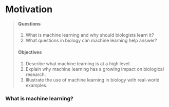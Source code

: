 # Motivation

> #### Questions
> 
> 1.   What is machine learning and why should biologists learn it?
> 2.   What questions in biology can machine learning help answer?
> 
> #### Objectives
> 
> 1.   Describe what machine learning is at a high level.
> 2.   Explain why machine learning has a growing impact on biological research.
> 3.   Illustrate the use of machine learning in biology with real-world examples.

### What is machine learning?